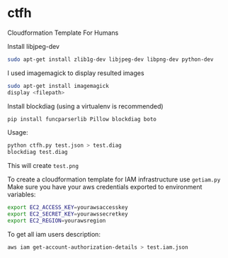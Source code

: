 # ctfh
Cloudformation Template For Humans

Install libjpeg-dev
```bash
sudo apt-get install zlib1g-dev libjpeg-dev libpng-dev python-dev
```

I used imagemagick to display resulted images
```bash
sudo apt-get install imagemagick
display <filepath>
```

Install blockdiag (using a virtualenv is recommended)
```bash
pip install funcparserlib Pillow blockdiag boto
```

Usage:
```bash
python ctfh.py test.json > test.diag
blockdiag test.diag
```

This will create `test.png`

To create a cloudformation template for IAM infrastructure use `getiam.py`
Make sure you have your aws credentials exported to environment variables:
```bash
export EC2_ACCESS_KEY=yourawsaccesskey
export EC2_SECRET_KEY=yourawssecretkey
export EC2_REGION=yourawsregion
```

To get all iam users description:
```bash
aws iam get-account-authorization-details > test.iam.json
```